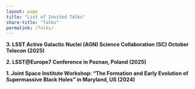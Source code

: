 ```yaml
---
layout: page
title: "List of Invited Talks"
share-title: "Talks"
permalink: /Talks/
---
```

**3. LSST Active Galactic Nuclei (AGN) Science Collaboration (SC) October Telecon (2025)**  

**2. LSST@Europe7 Conference in Poznan, Poland (2025)**  

**1. Joint Space Institute Workshop: “The Formation and Early Evolution of Supermassive Black Holes” in Maryland, US (2024)**

